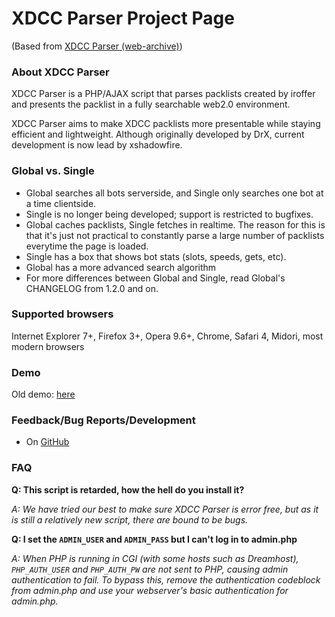 # XDCC Parser Project Page 
(Based from [XDCC Parser (web-archive)](http://web.archive.org/web/20120826215828/http://xdccparser.is-fabulo.us/))
### About XDCC Parser

XDCC Parser is a PHP/AJAX script that parses packlists created by iroffer and presents the packlist in a fully searchable web2.0 environment.

XDCC Parser aims to make XDCC packlists more presentable while staying efficient and lightweight.
Although originally developed by DrX, current development is now lead by xshadowfire.

### Global vs. Single

 * Global searches all bots serverside, and Single only searches one bot at a time clientside.
 * Single is no longer being developed; support is restricted to bugfixes.
 * Global caches packlists, Single fetches in realtime. The reason for this is that it's just not practical to constantly parse a large number of packlists everytime the page is loaded.
 * Single has a box that shows bot stats (slots, speeds, gets, etc).
 * Global has a more advanced search algorithm
 * For more differences between Global and Single, read Global's CHANGELOG from 1.2.0 and on.


### Supported browsers

Internet Explorer 7+, Firefox 3+, Opera 9.6+, Chrome, Safari 4, Midori, most modern browsers

### Demo
Old demo: [here](http://xdcc-demo.genua.fr/parser/)

### Feedback/Bug Reports/Development

 * On [GitHub](https://github.com/Kcchouette/XDCCParser-global/) 

### FAQ

**Q: This script is retarded, how the hell do you install it?**

*A: We have tried our best to make sure XDCC Parser is error free, but as it is still a relatively new script,
there are bound to be bugs.*

**Q: I set the `ADMIN_USER` and `ADMIN_PASS` but I can't log in to admin.php**

*A: When PHP is running in CGI (with some hosts such as Dreamhost), `PHP_AUTH_USER` and `PHP_AUTH_PW` are not sent to PHP, causing admin authentication to fail.
To bypass this, remove the authentication codeblock from admin.php and use your webserver's basic authentication for admin.php.*
